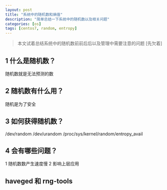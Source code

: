 ```yaml
---
layout: post
title: "系统中的随机数和熵值"
description: "简单总结一下系统中的随机数以及相关问题"
categories: [os]
tags: [centos7, random, entropy]
---
```


> 本文试着总结系统中的随机数前前后后以及管理中需要注意的问题 [先欠着]


## 1 什么是随机数？

随机数就是无法预测的数

## 2 随机数有什么用？

随机是为了安全

## 3 如何获得随机数？

/dev/random
/dev/urandom
/proc/sys/kernel/random/entropy_avail

## 4 会有哪些问题？

1 随机数数产生速度慢
2 影响上层应用

## haveged 和 rng-tools
